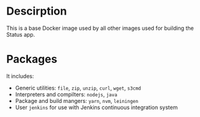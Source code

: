 # Descirption

This is a base Docker image used by all other images used for building the Status app.

# Packages

It includes:

* Generic utilities: `file`, `zip`, `unzip`, `curl`, `wget`, `s3cmd`
* Interpreters and compilters: `nodejs`, `java`
* Package and build mangers: `yarn`, `nvm`, `leiningen`
* User `jenkins` for use with Jenkins continuous integration system
